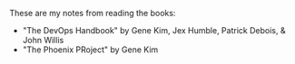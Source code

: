 These are my notes from reading the books:
* "The DevOps Handbook" by Gene Kim, Jex Humble, Patrick Debois, & John Willis
* "The Phoenix PRoject" by Gene Kim
